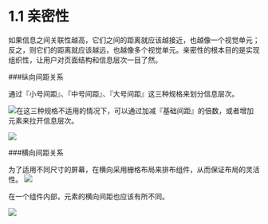 # 1.1 亲密性

如果信息之间关联性越高，它们之间的距离就应该越接近，也越像一个视觉单元；反之，则它们的距离就应该越远，也越像多个视觉单元。亲密性的根本目的是实现组织性，让用户对页面结构和信息层次一目了然。

###纵向间距关系

通过『小号间距』、『中号间距』、『大号间距』这三种规格来划分信息层次。

![](https://os.alipayobjects.com/rmsportal/blBCqHsUJhKxxAU.png)在这三种规格不适用的情况下，可以通过加减『基础间距』的倍数，或者增加元素来拉开信息层次。

![](https://os.alipayobjects.com/rmsportal/EWpTfSlQzueWlbp.png)

###横向间距关系

为了适用不同尺寸的屏幕，在横向采用栅格布局来排布组件，从而保证布局的灵活性。
![](https://os.alipayobjects.com/rmsportal/LdomydjSKKlFhiv.png)

在一个组件内部，元素的横向间距也应该有所不同。

![](https://os.alipayobjects.com/rmsportal/DxzQXtIEnFcFxGY.png)
